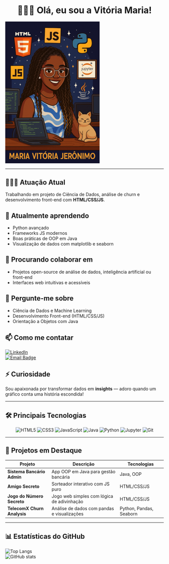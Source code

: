 <h1 align="center">👩🏾‍💻 Olá, eu sou a Vitória Maria!</h1>

<img src="https://raw.githubusercontent.com/jvitoriamaria/jvitoriamaria/main/imagem1.png" width="300px" alt="Imagem personalizada do perfil da Vitória">

---

## 👩🏾‍🔬 Atuação Atual
Trabalhando em projeto de Ciência de Dados, análise de churn e desenvolvimento front-end com **HTML/CSS/JS**.

## 🌱 Atualmente aprendendo
- Python avançado  
- Frameworks JS modernos  
- Boas práticas de OOP em Java  
- Visualização de dados com matplotlib e seaborn  

## 🤝 Procurando colaborar em
- Projetos open-source de análise de dados, inteligência artificial ou front-end  
- Interfaces web intuitivas e acessíveis  

## 💬 Pergunte-me sobre
- Ciência de Dados e Machine Learning  
- Desenvolvimento Front-end (HTML/CSS/JS)  
- Orientação a Objetos com Java  

## 📫 Como me contatar

[![LinkedIn](https://img.shields.io/badge/LinkedIn-Conecte%20comigo-0A66C2?style=for-the-badge&logo=linkedin&logoColor=white)](https://www.linkedin.com/in/jvitoriamaria/)  
<a href="mailto:vit1610prefix@gmail.com"><img src="https://img.shields.io/badge/📧-Email-informação?style=for-the-badge&logo=gmail&logoColor=white" alt="Email Badge"></a>

## ⚡ Curiosidade
Sou apaixonada por transformar dados em **insights** — adoro quando um gráfico conta uma história escondida!

---

## 🛠️ Principais Tecnologias

<p align="center">
  <img alt="HTML5" src="https://cdn.jsdelivr.net/gh/devicons/devicon/icons/html5/html5-original.svg" width="40" height="40"/>
  <img alt="CSS3" src="https://cdn.jsdelivr.net/gh/devicons/devicon/icons/css3/css3-original.svg" width="40" height="40"/>
  <img alt="JavaScript" src="https://cdn.jsdelivr.net/gh/devicons/devicon/icons/javascript/javascript-original.svg" width="40" height="40"/>
  <img alt="Java" src="https://cdn.jsdelivr.net/gh/devicons/devicon/icons/java/java-original.svg" width="40" height="40"/>
  <img alt="Python" src="https://cdn.jsdelivr.net/gh/devicons/devicon/icons/python/python-original.svg" width="40" height="40"/>
  <img alt="Jupyter" src="https://cdn.jsdelivr.net/gh/devicons/devicon/icons/jupyter/jupyter-original.svg" width="40" height="40"/>
  <img alt="Git" src="https://cdn.jsdelivr.net/gh/devicons/devicon/icons/git/git-original.svg" width="40" height="40"/>
</p>

---

## 📂 Projetos em Destaque

| Projeto                   | Descrição                                          | Tecnologias             |
|---------------------------|----------------------------------------------------|--------------------------|
| **Sistema Bancário Admin**| App OOP em Java para gestão bancária              | Java, OOP                |
| **Amigo Secreto**         | Sorteador interativo com JS puro                  | HTML/CSS/JS              |
| **Jogo do Número Secreto**| Jogo web simples com lógica de adivinhação        | HTML/CSS/JS              |
| **TelecomX Churn Analysis**| Análise de dados com pandas e visualizações     | Python, Pandas, Seaborn  |

---

## 📊 Estatísticas do GitHub

![Top Langs](https://github-readme-stats.vercel.app/api/top-langs/?username=jvitoriamaria&layout=compact&theme=dark)  
![GitHub stats](https://github-readme-stats.vercel.app/api?username=jvitoriamaria&show_icons=true&theme=dark)
